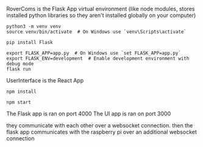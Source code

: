 RoverComs is the Flask App
virtual environment
(like node modules, stores installed python libraries so they aren't installed globally on your computer)
```
python3 -m venv venv
source venv/bin/activate  # On Windows use `venv\Scripts\activate`
```
```
pip install Flask
```
```
export FLASK_APP=app.py  # On Windows use `set FLASK_APP=app.py`
export FLASK_ENV=development  # Enable development environment with debug mode
flask run
```

UserInterface is the React App
```
npm install
```
```
npm start
```

The Flask app is ran on port 4000
The UI app is ran on port 3000

they communicate with each other over a websocket connection.
then the flask app communicates with the raspberry pi over an additional websocket connection